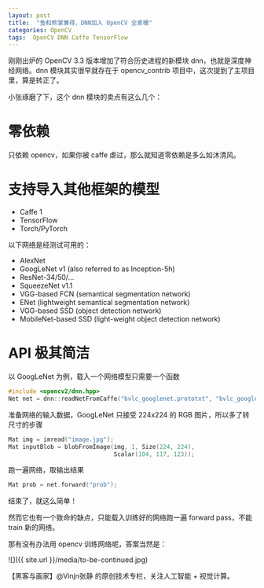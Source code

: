```yaml
---
layout: post
title:  "鱼和熊掌兼得，DNN加入 OpenCV 全家桶"
categories: OpenCV
tags:  OpenCV DNN Caffe TensorFlow
---
```


刚刚出炉的 OpenCV 3.3 版本增加了符合历史进程的新模块 dnn，也就是深度神经网络。dnn 模块其实很早就存在于 opencv_contrib 项目中，这次提到了主项目里，算是转正了。

小张琢磨了下，这个 dnn 模块的卖点有这么几个：

零依赖
===
只依赖 opencv，如果你被 caffe 虐过，那么就知道零依赖是多么如沐清风。

支持导入其他框架的模型
===
- Caffe 1
- TensorFlow
- Torch/PyTorch

以下网络是经测试可用的：

- AlexNet
- GoogLeNet v1 (also referred to as Inception-5h)
- ResNet-34/50/...
- SqueezeNet v1.1
- VGG-based FCN (semantical segmentation network)
- ENet (lightweight semantical segmentation network)
- VGG-based SSD (object detection network)
- MobileNet-based SSD (light-weight object detection network)

API 极其简洁
===
以 GoogLeNet 为例，载入一个网络模型只需要一个函数

```C++
#include <opencv2/dnn.hpp>
Net net = dnn::readNetFromCaffe("bvlc_googlenet.prototxt", "bvlc_googlenet.caffemodel");
```
准备网络的输入数据，GoogLeNet 只接受 224x224 的 RGB 图片，所以多了转尺寸的步骤
```C++
Mat img = imread("image.jpg");
Mat inputBlob = blobFromImage(img, 1, Size(224, 224),
                              Scalar(104, 117, 123));
```
跑一遍网络，取输出结果
```C++
Mat prob = net.forward("prob");
```
结束了，就这么简单！


然而它也有一个致命的缺点，只能载入训练好的网络跑一遍 forward pass，不能 train 新的网络。

那有没有办法用 opencv 训练网络呢，答案当然是：

![]({{ site.url }}/media/to-be-continued.jpg)

【黑客与画家】@Vinjn张静 的原创技术专栏，关注人工智能 + 视觉计算。

